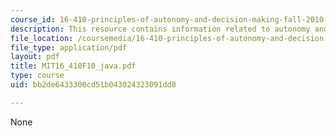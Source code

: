 ```yaml
---
course_id: 16-410-principles-of-autonomy-and-decision-making-fall-2010
description: This resource contains information related to autonomy and java.
file_location: /coursemedia/16-410-principles-of-autonomy-and-decision-making-fall-2010/bb2de6433300cd51b043024323091dd8_MIT16_410F10_java.pdf
file_type: application/pdf
layout: pdf
title: MIT16_410F10_java.pdf
type: course
uid: bb2de6433300cd51b043024323091dd8

---
```

None